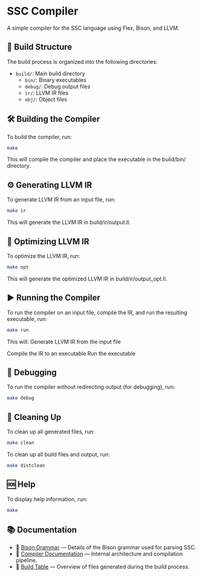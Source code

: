 # SSC Compiler

A simple compiler for the SSC language using Flex, Bison, and LLVM.

## 📁 Build Structure

The build process is organized into the following directories:

- `build/`: Main build directory
  - `bin/`: Binary executables
  - `debug/`: Debug output files
  - `ir/`: LLVM IR files
  - `obj/`: Object files

## 🛠️ Building the Compiler

To build the compiler, run:

```bash
make
```

This will compile the compiler and place the executable in the build/bin/ directory.

## ⚙️ Generating LLVM IR

To generate LLVM IR from an input file, run:

```bash
make ir
```

This will generate the LLVM IR in build/ir/output.ll.

## 🚀 Optimizing LLVM IR

To optimize the LLVM IR, run:

```bash
make opt
```

This will generate the optimized LLVM IR in build/ir/output_opt.ll.

## ▶️ Running the Compiler

To run the compiler on an input file, compile the IR, and run the resulting executable, run:

```bash
make run
```

This will: Generate LLVM IR from the input file

Compile the IR to an executable
Run the executable

## 🐞 Debugging

To run the compiler without redirecting output (for debugging), run:

```bash
make debug
```

## 🧹 Cleaning Up

To clean up all generated files, run:

```bash
make clean
```

To clean up all build files and output, run:

```bash
make distclean
```

## 🆘 Help

To display help information, run:

```bash
make
```

## 📚 Documentation

- 📄 [Bison Grammar](SSC_Bison_Grammar.md) — Details of the Bison grammar used for parsing SSC.
- 📄 [Compiler Documentation](SSC_Compiler_Documentation.md) — Internal architecture and compilation pipeline.
- 📄 [Build Table](BUILD_TABLE.md) — Overview of files generated during the build process.


